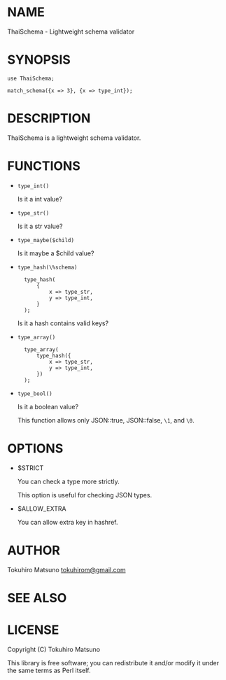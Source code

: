 # NAME

ThaiSchema - Lightweight schema validator

# SYNOPSIS

    use ThaiSchema;

    match_schema({x => 3}, {x => type_int});

# DESCRIPTION

ThaiSchema is a lightweight schema validator.

# FUNCTIONS

- `type_int()`

    Is it a int value?

- `type_str()`

    Is it a str value?

- `type_maybe($child)`

    Is it maybe a $child value?

- `type_hash(\%schema)`

        type_hash(
            {
                x => type_str,
                y => type_int,
            }
        );

    Is it a hash contains valid keys?

- `type_array()`

        type_array(
            type_hash({
                x => type_str,
                y => type_int,
            })
        );

- `type_bool()`

    Is it a boolean value?

    This function allows only JSON::true, JSON::false, `\1`, and `\0`.

# OPTIONS

- $STRICT

    You can check a type more strictly.

    This option is useful for checking JSON types.

- $ALLOW\_EXTRA

    You can allow extra key in hashref.

# AUTHOR

Tokuhiro Matsuno <tokuhirom@gmail.com>

# SEE ALSO

# LICENSE

Copyright (C) Tokuhiro Matsuno

This library is free software; you can redistribute it and/or modify
it under the same terms as Perl itself.
